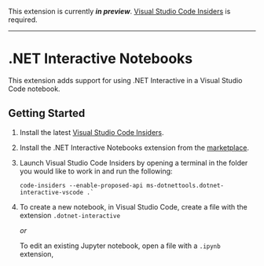 This extension is currently **_in preview_**. [Visual Studio Code Insiders](https://code.visualstudio.com/insiders/)  is required.

---

# .NET Interactive Notebooks

This extension adds support for using .NET Interactive in a Visual Studio Code notebook.

## Getting Started

1.  Install the latest [Visual Studio Code Insiders](https://code.visualstudio.com/insiders/).

2.  Install the .NET Interactive Notebooks extension from the [marketplace](https://marketplace.visualstudio.com/items?itemName=ms-dotnettools.dotnet-interactive-vscode).

3.  Launch Visual Studio Code Insiders by opening a terminal in the folder you would like to work in and run the following: 

    ```console
    code-insiders --enable-proposed-api ms-dotnettools.dotnet-interactive-vscode .`
    ```

4.  To create a new notebook, in Visual Studio Code, create a file with the extension `.dotnet-interactive`

    _or_ 

    To edit an existing Jupyter notebook, open a file with a `.ipynb` extension,
